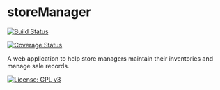 # storeManager

[![Build Status](https://travis-ci.com/hogum/storeManager.svg?branch=project-app)](https://travis-ci.com/hogum/storeManager)


[![Coverage Status](https://coveralls.io/repos/github/hogum/storeManager/badge.svg?branch=project-app)](https://coveralls.io/github/hogum/storeManager?branch=project-app)

A web application to help store managers maintain their inventories and manage sale records.





[![License: GPL v3](https://img.shields.io/badge/License-GPL%20v3-blue.svg)](https://www.gnu.org/licenses/gpl-3.0)
